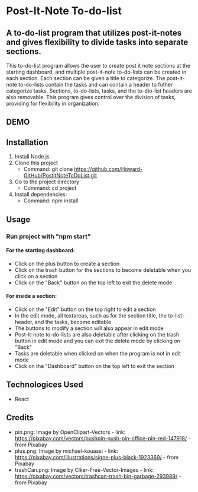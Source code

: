 # Post-It-Note To-do-list

## A to-do-list program that utilizes post-it-notes and gives flexibility to divide tasks into separate sections.

This to-do-list program allows the user to create post it note sections at the starting dashboard, and multiple post-it-note to-do-lists can be created in each section. Each section can be given a title to categorize. The post-it-note to-do-lists contain the tasks and can contain a header to futher categorize tasks. Sections, to-do-lists, tasks, and the to-dio-list headers are also removable. This program gives control over the division of tasks, providing for flexibility in organization.

## DEMO

## Installation
1. Install Node.js
2. Clone this project
   - Command: git clone https://github.com/Howard-GitHub/PostItNoteToDoList.git
3. Go to the project directory
   - Command: cd project
4. Install dependencies:
   - Command: npm install
  
## Usage

### Run project with "npm start"

#### For the starting dashboard:
- Click on the plus button to create a section
- Click on the trash button for the sections to become deletable when you click on a section
- Click on the "Back" button on the top left to exit the delete mode
       
#### For inside a section:
- Click on the "Edit" button on the top right to edit a section
- In the edit mode, all textareas, such as for the section title, the to-list-header, and the tasks, become editable
- The buttons to modify a section will also appear in edit mode
- Post-it-note to-do-lists are also deletable after clicking on the trash button in edit mode and you can exit the delete mode by clicking on "Back"
- Tasks are deletable when clicked on when the program is not in edit mode
- Click on the "Dashboard" button on the top left to exit the section
   
## Technologices Used
- React

## Credits
- pin.png: Image by OpenClipart-Vectors - link: https://pixabay.com/vectors/pushpin-push-pin-office-pin-red-147918/ - from Pixabay
- plus.png: Image by michael-kouassi - link: https://pixabay.com/illustrations/signe-plus-black-1923369/ - from Pixabay
- trashCan.png: Image by Clker-Free-Vector-Images - link: https://pixabay.com/vectors/trashcan-trash-bin-garbage-293989/ - from Pixabay
